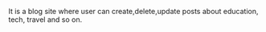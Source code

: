 It is a blog site where user can create,delete,update posts about education, tech, travel and so on. 
